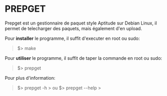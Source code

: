 # PREPGET

Prepget est un gestionnaire de paquet style Aptitude sur Debian Linux, il permet de telecharger des paquets, mais également d'en upload.

Pour **installer** le programme, il suffit d'executer en root ou sudo:
> $> make

Pour **utiliser** le programme, il suffit de taper la commande en root ou sudo:
> $> prepget

Pour plus d'information:
> $> prepget -h	>
ou
> $> prepget --help >
